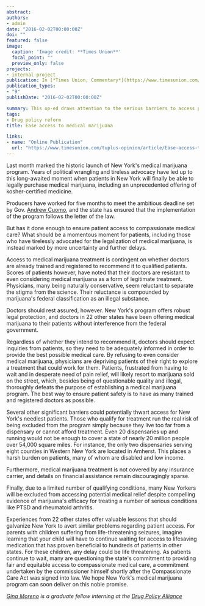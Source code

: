 ```yaml
---
abstract: 
authors:
- admin
date: "2016-02-02T00:00:00Z"
doi: ""
featured: false
image:
  caption: 'Image credit: **Times Union**'
  focal_point: ""
  preview_only: false
projects:
- internal-project
publication: In [*Times Union, Commentary*](https://www.timesunion.com/)
publication_types:
- "9"
publishDate: "2016-02-02T00:00:00Z"

summary: This op-ed draws attention to the serious barriers to access patients in need continue to face since the launch of New York's medical marijuana program
tags: 
- Drug policy reform
title: Ease access to medical marijuana

links:
- name: "Online Publication"
  url: "https://www.timesunion.com/tuplus-opinion/article/Ease-access-to-medical-marijuana-6801615.php"
---
```


Last month marked the historic launch of New York's medical marijuana program. Years of political wrangling and tireless advocacy have led up to this long-awaited moment when patients in New York will finally be able to legally purchase medical marijuana, including an unprecedented offering of kosher-certified medicine. 

Producers have worked for five months to meet the ambitious deadline set by Gov. [Andrew Cuomo](https://www.timesunion.com/search/?action=search&channel=tuplus-opinion&inlineLink=1&searchindex=solr&query=%22Andrew+Cuomo%22), and the state has ensured that the implementation of the program follows the letter of the law. 

But has it done enough to ensure patient access to compassionate medical care? What should be a momentous moment for patients, including those who have tirelessly advocated for the legalization of medical marijuana, is instead marked by more uncertainty and further delays.

Access to medical marijuana treatment is contingent on whether doctors are already trained and registered to recommend it to qualified patients. Scores of patients however, have noted that their doctors are resistant to even considering medical marijuana as a form of legitimate treatment. Physicians, many being naturally conservative, seem reluctant to separate the stigma from the science. Their reluctance is compounded by marijuana's federal classification as an illegal substance.

Doctors should rest assured, however. New York's program offers robust legal protection, and doctors in 22 other states have been offering medical marijuana to their patients without interference from the federal government.

Regardless of whether they intend to recommend it, doctors should expect inquiries from patients, so they need to be adequately informed in order to provide the best possible medical care. By refusing to even consider medical marijuana, physicians are depriving patients of their right to explore a treatment that could work for them. Patients, frustrated from having to wait and in desperate need of pain relief, will likely resort to marijuana sold on the street, which, besides being of questionable quality and illegal, thoroughly defeats the purpose of establishing a medical marijuana program. The best way to ensure patient safety is to have as many trained and registered doctors as possible.

Several other significant barriers could potentially thwart access for New York's neediest patients. Those who qualify for treatment run the real risk of being excluded from the program simply because they live too far from a dispensary or cannot afford treatment. Even 20 dispensaries up and running would not be enough to cover a state of nearly 20 million people over 54,000 square miles. For instance, the only two dispensaries serving eight counties in Western New York are located in Amherst. This places a harsh burden on patients, many of whom are disabled and low income.

Furthermore, medical marijuana treatment is not covered by any insurance carrier, and details on financial assistance remain discouragingly sparse.

Finally, due to a limited number of qualifying conditions, many New Yorkers will be excluded from accessing potential medical relief despite compelling evidence of marijuana's efficacy for treating a number of serious conditions like PTSD and rheumatoid arthritis.

Experiences from 22 other states offer valuable lessons that should galvanize New York to avert similar problems regarding patient access. For parents with children suffering from life-threatening seizures, imagine learning that your child will have to continue waiting for access to lifesaving medication that has proven beneficial to hundreds of patients in other states. For these children, any delay could be life threatening. As patients continue to wait, many are questioning the state's commitment to providing fair and equitable access to compassionate medical care, a commitment undertaken by the commissioner himself shortly after the Compassionate Care Act was signed into law. We hope New York's medical marijuana program can soon deliver on this noble promise.

*[Gina Moreno](https://www.timesunion.com/search/?action=search&channel=tuplus-opinion&inlineLink=1&searchindex=solr&query=%22Gina+Moreno%22) is a graduate fellow interning at the [Drug Policy Alliance](https://www.timesunion.com/search/?action=search&channel=tuplus-opinion&inlineLink=1&searchindex=solr&query=%22Drug+Policy+Alliance%22)*

